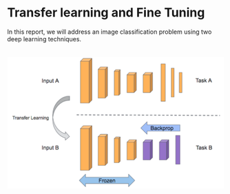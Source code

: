 # Transfer learning and Fine Tuning

In this report, we will address an image classification problem using two deep learning techniques.<br/><br/><br/>
![alt text](1.PNG)
